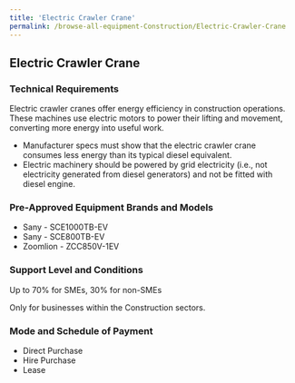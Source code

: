 ```yaml
---
title: 'Electric Crawler Crane'
permalink: /browse-all-equipment-Construction/Electric-Crawler-Crane
---
```


## Electric Crawler Crane

### Technical Requirements

Electric crawler cranes offer energy efficiency in construction operations. These machines use electric motors to power their lifting and movement, converting more energy into useful work.
- Manufacturer specs must show that the electric crawler crane consumes less energy than its typical diesel equivalent. 
- Electric machinery should be powered by grid electricity (i.e., not electricity generated from diesel generators) and not be fitted with diesel engine.

### Pre-Approved Equipment Brands and Models

- Sany - SCE1000TB-EV
- Sany - SCE800TB-EV
- Zoomlion - ZCC850V-1EV

### Support Level and Conditions

Up to 70% for SMEs, 30% for non-SMEs

Only for businesses within the Construction sectors.

### Mode and Schedule of Payment 

- Direct Purchase
- Hire Purchase
- Lease
